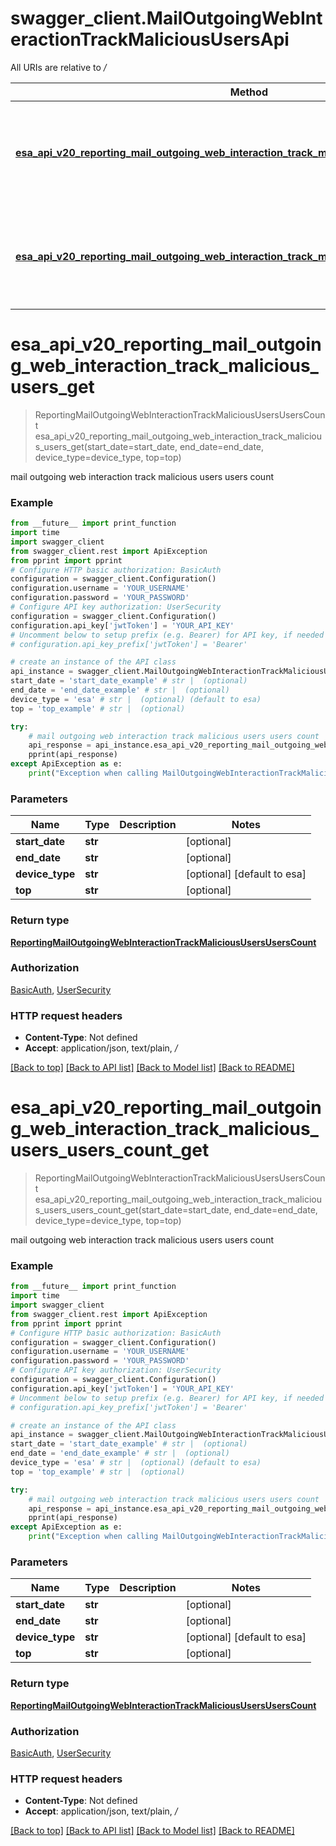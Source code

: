 # swagger_client.MailOutgoingWebInteractionTrackMaliciousUsersApi

All URIs are relative to */*

Method | HTTP request | Description
------------- | ------------- | -------------
[**esa_api_v20_reporting_mail_outgoing_web_interaction_track_malicious_users_get**](MailOutgoingWebInteractionTrackMaliciousUsersApi.md#esa_api_v20_reporting_mail_outgoing_web_interaction_track_malicious_users_get) | **GET** /esa/api/v2.0/reporting/mail_outgoing_web_interaction_track_malicious_users | mail outgoing web interaction track malicious users users count
[**esa_api_v20_reporting_mail_outgoing_web_interaction_track_malicious_users_users_count_get**](MailOutgoingWebInteractionTrackMaliciousUsersApi.md#esa_api_v20_reporting_mail_outgoing_web_interaction_track_malicious_users_users_count_get) | **GET** /esa/api/v2.0/reporting/mail_outgoing_web_interaction_track_malicious_users/users_count | mail outgoing web interaction track malicious users users count

# **esa_api_v20_reporting_mail_outgoing_web_interaction_track_malicious_users_get**
> ReportingMailOutgoingWebInteractionTrackMaliciousUsersUsersCount esa_api_v20_reporting_mail_outgoing_web_interaction_track_malicious_users_get(start_date=start_date, end_date=end_date, device_type=device_type, top=top)

mail outgoing web interaction track malicious users users count

### Example
```python
from __future__ import print_function
import time
import swagger_client
from swagger_client.rest import ApiException
from pprint import pprint
# Configure HTTP basic authorization: BasicAuth
configuration = swagger_client.Configuration()
configuration.username = 'YOUR_USERNAME'
configuration.password = 'YOUR_PASSWORD'
# Configure API key authorization: UserSecurity
configuration = swagger_client.Configuration()
configuration.api_key['jwtToken'] = 'YOUR_API_KEY'
# Uncomment below to setup prefix (e.g. Bearer) for API key, if needed
# configuration.api_key_prefix['jwtToken'] = 'Bearer'

# create an instance of the API class
api_instance = swagger_client.MailOutgoingWebInteractionTrackMaliciousUsersApi(swagger_client.ApiClient(configuration))
start_date = 'start_date_example' # str |  (optional)
end_date = 'end_date_example' # str |  (optional)
device_type = 'esa' # str |  (optional) (default to esa)
top = 'top_example' # str |  (optional)

try:
    # mail outgoing web interaction track malicious users users count
    api_response = api_instance.esa_api_v20_reporting_mail_outgoing_web_interaction_track_malicious_users_get(start_date=start_date, end_date=end_date, device_type=device_type, top=top)
    pprint(api_response)
except ApiException as e:
    print("Exception when calling MailOutgoingWebInteractionTrackMaliciousUsersApi->esa_api_v20_reporting_mail_outgoing_web_interaction_track_malicious_users_get: %s\n" % e)
```

### Parameters

Name | Type | Description  | Notes
------------- | ------------- | ------------- | -------------
 **start_date** | **str**|  | [optional] 
 **end_date** | **str**|  | [optional] 
 **device_type** | **str**|  | [optional] [default to esa]
 **top** | **str**|  | [optional] 

### Return type

[**ReportingMailOutgoingWebInteractionTrackMaliciousUsersUsersCount**](ReportingMailOutgoingWebInteractionTrackMaliciousUsersUsersCount.md)

### Authorization

[BasicAuth](../README.md#BasicAuth), [UserSecurity](../README.md#UserSecurity)

### HTTP request headers

 - **Content-Type**: Not defined
 - **Accept**: application/json, text/plain, */*

[[Back to top]](#) [[Back to API list]](../README.md#documentation-for-api-endpoints) [[Back to Model list]](../README.md#documentation-for-models) [[Back to README]](../README.md)

# **esa_api_v20_reporting_mail_outgoing_web_interaction_track_malicious_users_users_count_get**
> ReportingMailOutgoingWebInteractionTrackMaliciousUsersUsersCount esa_api_v20_reporting_mail_outgoing_web_interaction_track_malicious_users_users_count_get(start_date=start_date, end_date=end_date, device_type=device_type, top=top)

mail outgoing web interaction track malicious users users count

### Example
```python
from __future__ import print_function
import time
import swagger_client
from swagger_client.rest import ApiException
from pprint import pprint
# Configure HTTP basic authorization: BasicAuth
configuration = swagger_client.Configuration()
configuration.username = 'YOUR_USERNAME'
configuration.password = 'YOUR_PASSWORD'
# Configure API key authorization: UserSecurity
configuration = swagger_client.Configuration()
configuration.api_key['jwtToken'] = 'YOUR_API_KEY'
# Uncomment below to setup prefix (e.g. Bearer) for API key, if needed
# configuration.api_key_prefix['jwtToken'] = 'Bearer'

# create an instance of the API class
api_instance = swagger_client.MailOutgoingWebInteractionTrackMaliciousUsersApi(swagger_client.ApiClient(configuration))
start_date = 'start_date_example' # str |  (optional)
end_date = 'end_date_example' # str |  (optional)
device_type = 'esa' # str |  (optional) (default to esa)
top = 'top_example' # str |  (optional)

try:
    # mail outgoing web interaction track malicious users users count
    api_response = api_instance.esa_api_v20_reporting_mail_outgoing_web_interaction_track_malicious_users_users_count_get(start_date=start_date, end_date=end_date, device_type=device_type, top=top)
    pprint(api_response)
except ApiException as e:
    print("Exception when calling MailOutgoingWebInteractionTrackMaliciousUsersApi->esa_api_v20_reporting_mail_outgoing_web_interaction_track_malicious_users_users_count_get: %s\n" % e)
```

### Parameters

Name | Type | Description  | Notes
------------- | ------------- | ------------- | -------------
 **start_date** | **str**|  | [optional] 
 **end_date** | **str**|  | [optional] 
 **device_type** | **str**|  | [optional] [default to esa]
 **top** | **str**|  | [optional] 

### Return type

[**ReportingMailOutgoingWebInteractionTrackMaliciousUsersUsersCount**](ReportingMailOutgoingWebInteractionTrackMaliciousUsersUsersCount.md)

### Authorization

[BasicAuth](../README.md#BasicAuth), [UserSecurity](../README.md#UserSecurity)

### HTTP request headers

 - **Content-Type**: Not defined
 - **Accept**: application/json, text/plain, */*

[[Back to top]](#) [[Back to API list]](../README.md#documentation-for-api-endpoints) [[Back to Model list]](../README.md#documentation-for-models) [[Back to README]](../README.md)


